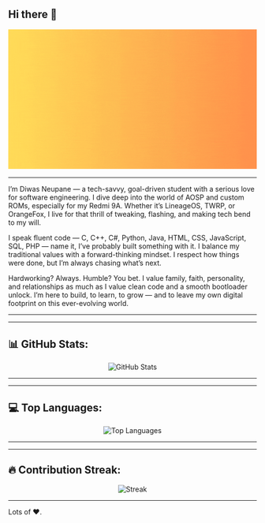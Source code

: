 ## Hi there 👋

<!--
**techdiwas/techdiwas** is a ✨ _special_ ✨ repository because its `README.md` (this file) appears on your GitHub profile.

Here are some ideas to get you started:

- 🔭 I’m currently working on ...
- 🌱 I’m currently learning ...
- 👯 I’m looking to collaborate on ...
- 🤔 I’m looking for help with ...
- 💬 Ask me about ...
- 📫 How to reach me: ...
- 😄 Pronouns: ...
- ⚡ Fun fact: ...
-->

![techdiwas_banner](./assets/techdiwas_banner.gif)

---

I’m Diwas Neupane — a tech-savvy, goal-driven student with a serious love for software engineering. I dive deep into the world of AOSP and custom ROMs, especially for my Redmi 9A. Whether it’s LineageOS, TWRP, or OrangeFox, I live for that thrill of tweaking, flashing, and making tech bend to my will.

I speak fluent code — C, C++, C#, Python, Java, HTML, CSS, JavaScript, SQL, PHP — name it, I’ve probably built something with it. I balance my traditional values with a forward-thinking mindset. I respect how things were done, but I’m always chasing what’s next.

Hardworking? Always. Humble? You bet. I value family, faith, personality, and relationships as much as I value clean code and a smooth bootloader unlock. I’m here to build, to learn, to grow — and to leave my own digital footprint on this ever-evolving world.

---

---

## 📊 GitHub Stats:

<p align="center">
  <img height="165" alt="GitHub Stats" src="https://github-readme-stats.vercel.app/api?username=techdiwas&show_icons=true&theme=transparent&hide_title=true&include_all_commits=true&count_private=true" />
</p>

---

---

## 💻 Top Languages:

<p align="center">
  <img height="165" alt="Top Languages" src="https://github-readme-stats.vercel.app/api/top-langs/?username=techdiwas&layout=compact&theme=transparent&hide_title=false&langs_count=8" />
</p>

---

---

## 🔥 Contribution Streak:

<p align="center">
  <img height="150" alt="Streak" src="https://streak-stats.demolab.com?user=techdiwas&theme=transparent&hide_border=false" />
</p>

---

Lots of ❤️.
